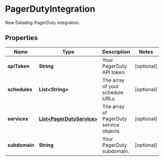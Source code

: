 

# PagerDutyIntegration

New Datadog-PagerDuty integration.
## Properties

Name | Type | Description | Notes
------------ | ------------- | ------------- | -------------
**apiToken** | **String** | Your PagerDuty API token. |  [optional]
**schedules** | **List&lt;String&gt;** | The array of your schedule URLs. |  [optional]
**services** | [**List&lt;PagerDutyService&gt;**](PagerDutyService.md) | The array of PagerDuty service objects. |  [optional]
**subdomain** | **String** | Your PagerDuty subdomain. |  [optional]



